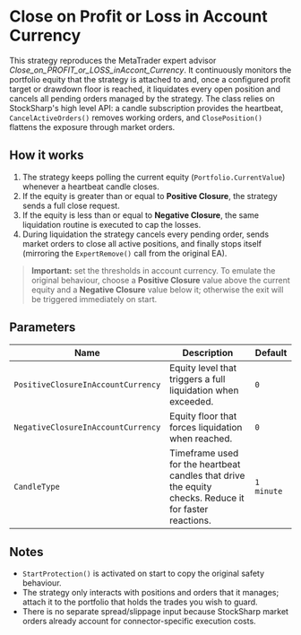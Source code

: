 # Close on Profit or Loss in Account Currency

This strategy reproduces the MetaTrader expert advisor *Close_on_PROFIT_or_LOSS_inAccont_Currency*. It continuously monitors the portfolio equity that the strategy is attached to and, once a configured profit target or drawdown floor is reached, it liquidates every open position and cancels all pending orders managed by the strategy. The class relies on StockSharp's high level API: a candle subscription provides the heartbeat, `CancelActiveOrders()` removes working orders, and `ClosePosition()` flattens the exposure through market orders.

## How it works

1. The strategy keeps polling the current equity (`Portfolio.CurrentValue`) whenever a heartbeat candle closes.
2. If the equity is greater than or equal to **Positive Closure**, the strategy sends a full close request.
3. If the equity is less than or equal to **Negative Closure**, the same liquidation routine is executed to cap the losses.
4. During liquidation the strategy cancels every pending order, sends market orders to close all active positions, and finally stops itself (mirroring the `ExpertRemove()` call from the original EA).

> **Important:** set the thresholds in account currency. To emulate the original behaviour, choose a **Positive Closure** value above the current equity and a **Negative Closure** value below it; otherwise the exit will be triggered immediately on start.

## Parameters

| Name | Description | Default |
|------|-------------|---------|
| `PositiveClosureInAccountCurrency` | Equity level that triggers a full liquidation when exceeded. | `0` |
| `NegativeClosureInAccountCurrency` | Equity floor that forces liquidation when reached. | `0` |
| `CandleType` | Timeframe used for the heartbeat candles that drive the equity checks. Reduce it for faster reactions. | `1 minute` |

## Notes

- `StartProtection()` is activated on start to copy the original safety behaviour.
- The strategy only interacts with positions and orders that it manages; attach it to the portfolio that holds the trades you wish to guard.
- There is no separate spread/slippage input because StockSharp market orders already account for connector-specific execution costs.
